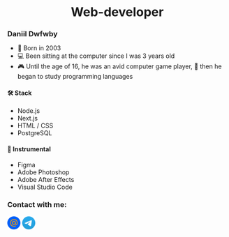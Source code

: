 <h1 align="center" >Web-developer</h1>
<h3 style="margin-bottom: 0px">Daniil Dwfwby</h3>
<ul>
  <li>👶 Born in 2003</li>
  <li>💻 Been sitting at the computer since I was 3 years old</li>
  <li>🎮 Until the age of 16, he was an avid computer game player, 📕 then he began to study programming languages</li>
</ul>

<h4>🛠️ Stack</h4>
<ul>
  <li>Node.js</li>
  <li>Next.js</li>
  <li>HTML / CSS</li>
  <li>PostgreSQL</li>
</ul>

<h4>🧰 Instrumental</h4>
<ul>
  <li>Figma</li>
  <li>Adobe Photoshop</li>
  <li>Adobe After Effects</li>
  <li>Visual Studio Code</li>
</ul>

### Contact with me:
[<img  src="https://github.com/dwfwby/dwfwby/blob/main/mail_ru_logo_icon_147267.webp" width="30">](mailto:czacind@bk.ru)        [<img src="https://github.com/dwfwby/dwfwby/blob/main/Telegram_2019_Logo.svg.png" width="30">](https://t.me/dwfwby)
